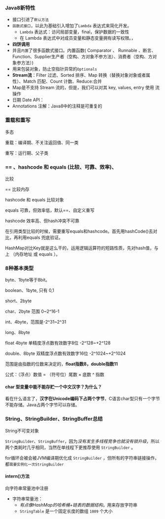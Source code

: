### Java8新特性

- 接口引进了`默认方法`
- `函数式接口`，以此为基础引入增加了`Lambda` 表达式来简化开发。
  - `Lambda` 表达式：访问局部变量，final，保护数据的一致性
  - 在 Lambda 表达式中对成员变量和静态变量拥有读写权限。，
- **四饼调用**
- 并且`内置`了很多函数式接口。内置函数( Comparator 、 Runnable 、断言、Function、Supplier生产者（空构、方对象不参方法）、消费者（空构、方对象参方法）)
- 用来包装对象，防止空指针异常的`Optionals`
- **Stream流**：Filter 过滤、Sorted 排序、Map 转换（替换对象对象或者属性）、Match 匹配、Count 计数、Reduce:合并
- Map是不支持 Stream 流的，但是，我们可以对其 key, values, entry 使用 流操作
- 日期 Date API：
- Annotations 注解：Java8中的注释是可重复的

### 重载和重写

多态

重载：编译期、不关注返回值、同一类

重写：运行期、父子类

### == 、hashcode 和 equals (比较、可靠、效率)、

比较

== 比较内存

hashcode 和 equals  比较对象

equals 可靠，但效率低，默认==、自定义重写

hashcode 效率高、但hash冲突不可靠

在引用类型比较的时候，需要重写equals和hashcode。首先用hashCode()去对比，再利用equals 兜底验证。

HashMap对比Key就是这么干的，运用逻辑运算符的短路性质，先对hash值，与上  （内存地址 或 equals ）。

### 8种基本类型

byte、1byte等于8bit。

boolean、1byte, 只有 0,1

short、2byte

char、2byte  范围 0~2^16-1

int、4byte，范围是-2^31~2^31

long、8byte  

float 4byte   单精度浮点数有效数字8位   -2^128~+2^128

double、8byte 双精度浮点数有效数字16位  -2^1024~+2^1024



范围是由指数的位数来决定的，**float指数8，double指数11**

公式：（浮点）数值 =    （符号位）尾数   ×   底数 ^ 指数

#### char 型变量中能不能存贮一个中文汉字？为什么？

看在什么语言了，**汉字在Unicode编码下占两个字节**，C语言char型只有一个字节不能存储。Java占两个字节可以存储。

### String、StringBuilder、StringBuffer总结

String不可变对象

`StringBuilder`、`StringBuffer`，因为*没有发生多线程竞争也就没有锁升级*，所以两个类耗时几乎相同，当然在单线程下更推荐使用 `StringBuilder` 。

for循环会被会被JVM编译期优化成 `StringBuilder` ，但所有的字符串链接操作，都`需要实例化一次StringBuilder`

#### intern()方法

向字符串常量池中注册

- 字符串常量池：
  - *有点像HashMap的哈希桶+链表的数据结构*，用来存放字符串
  - `StringTable` 是一个固定长度的数组 `1009` 个大小
